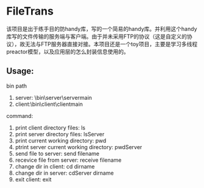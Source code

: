 # FileTrans

该项目是出于练手目的防handy库，写的一个简易的handy库。并利用这个handy库写的文件传输的服务端与客户端。由于并未采用FTP的协议（这是自定义的协议），故无法与FTP服务器直接对接。本项目还是一个toy项目，主要是学习多线程preactor模型，以及应用层的怎么封装信息使用的。

## Usage:

bin path

1. server: \bin\server\servermain
2. client:\bin\client\clientmain

command:

1. print client directory files:  ls 
2. print server directory files: lsServer
3. print current working directory: pwd
4. ptrint server current working directory: pwdServer
5. send file to server: send filename
6. recevice file from server: receive filename
7. change dir in client: cd dirname
8. change dir in server: cdServer dirname
9. exit client: exit





